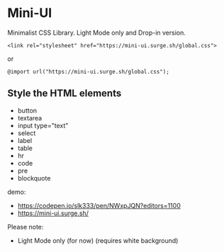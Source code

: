 # Mini-UI

Minimalist CSS Library. Light Mode only and Drop-in version.

```
<link rel="stylesheet" href="https://mini-ui.surge.sh/global.css">
```

or

```
@import url("https://mini-ui.surge.sh/global.css");
```

## Style the HTML elements

- button
- textarea
- input type="text"
- select
- label
- table
- hr
- code
- pre
- blockquote

demo:

- https://codepen.io/slk333/pen/NWxpJQN?editors=1100
- https://mini-ui.surge.sh/

Please note:

- Light Mode only (for now) (requires white background)
